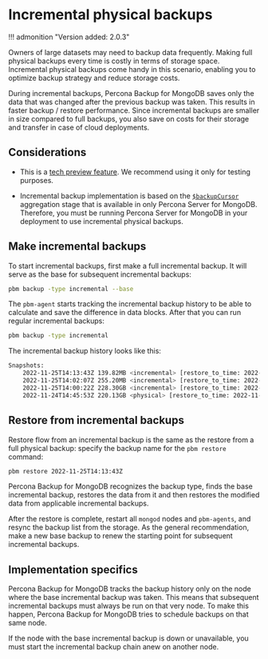 # Incremental physical backups

!!! admonition "Version added: 2.0.3"

Owners of large datasets may need to backup data frequently. Making full physical backups every time is costly in terms of storage space. Incremental physical backups come handy in this scenario, enabling you to optimize backup strategy and reduce storage costs.

During incremental backups, Percona Backup for MongoDB saves only the data that was changed after the previous backup was taken. This results in faster backup / restore performance. Since incremental backups are smaller in size compared to full backups, you also save on costs for their storage and transfer in case of cloud deployments.

## Considerations

* This is a [tech preview feature](../reference/glossary.md#technical-preview-feature). We recommend using it only for testing purposes.

* Incremental backup implementation is based on the [`$backupCursor`](https://docs.percona.com/percona-server-for-mongodb/backup-cursor) aggregation stage that is available in only Percona Server for MongoDB. Therefore, you must be running Percona Server for MongoDB in your deployment to use incremental physical backups.

## Make incremental backups

To start incremental backups, first make a full incremental backup. It will serve as the base for subsequent incremental backups:

```bash
pbm backup -type incremental --base
```

The `pbm-agent` starts tracking the incremental backup history to be able to calculate and save the difference in data blocks. After that you can run regular incremental backups:

```bash
pbm backup -type incremental
```

The incremental backup history looks like this:

```bash
Snapshots:
    2022-11-25T14:13:43Z 139.82MB <incremental> [restore_to_time: 2022-11-25T14:13:45Z]
    2022-11-25T14:02:07Z 255.20MB <incremental> [restore_to_time: 2022-11-25T14:02:09Z]
    2022-11-25T14:00:22Z 228.30GB <incremental> [restore_to_time: 2022-11-25T14:00:24Z]
    2022-11-24T14:45:53Z 220.13GB <physical> [restore_to_time: 2022-11-24T14:45:55Z]
```

## Restore from incremental backups

Restore flow from an incremental backup is the same as the restore from a full physical backup: specify the backup name for the `pbm restore` command:

```bash
pbm restore 2022-11-25T14:13:43Z
```

Percona Backup for MongoDB recognizes the backup type, finds the base incremental backup, restores the data from it and then restores the modified data from applicable incremental backups.

After the restore is complete, restart all `mongod` nodes and `pbm-agents`, and resync the backup list from the storage. As the general recommendation, make a new base backup to renew the starting point for subsequent incremental backups.

## Implementation specifics

Percona Backup for MongoDB tracks the backup history only on the node where the base incremental backup was taken. This means that subsequent incremental backups must always be run on that very node. To make this happen, Percona Backup for MongoDB tries to schedule backups on that same node.

If the node with the base incremental backup is down or unavailable, you must start the incremental backup chain anew on another node.
